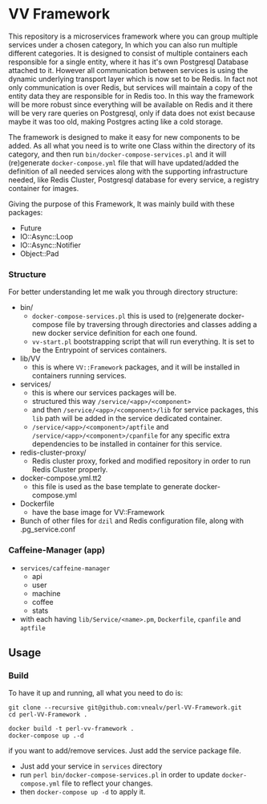 VV Framework
============

This repository is a microservices framework where you can group multiple services under a chosen category, In which you can also run multiple different categories.
It is designed to consist of multiple containers each responsible for a single entity, where it has it's own Postgresql Database attached to it.
However all communication between services is using the dynamic underlying transport layer which is now set to be Redis. In fact not only communication is over Redis, but services will maintain a copy of the entity data they are responsible for in Redis too. In this way the framework will be more robust since everything will be available on Redis and it there will be very rare queries on Postgresql, only if data does not exist because maybe it was too old, making Postgres acting like a cold storage.

The framework is designed to make it easy for new components to be added. As all what you need is to write one Class within the directory of its category, and then run `bin/docker-compose-services.pl` and it will (re)generate `docker-compose.yml` file that will have updated/added the  definition of all needed services along with the supporting infrastructure needed, like Redis Cluster, Postgresql database for every service, a registry container for images.

Giving the purpose of this Framework, It was mainly build with these packages:
- Future
- IO::Async::Loop
- IO::Async::Notifier
- Object::Pad


### Structure

For better understanding let me walk you through directory structure:

- bin/
  - `docker-compose-services.pl` this is used to (re)generate docker-compose file by traversing through directories and classes adding a new docker service definition for each one found.
  - `vv-start.pl` bootstrapping script that will run everything. It is set to be the Entrypoint of services containers.
- lib/VV
  - this is where `VV::Framework` packages, and it will be installed in containers running services.
- services/
  - this is where our services packages will be.
  - structured this way `/service/<app>/<component>`
  - and then `/service/<app>/<component>/lib` for service packages, this `lib` path will be added in the service dedicated container.
  - `/service/<app>/<component>/aptfile` and `/service/<app>/<component>/cpanfile` for any specific extra dependencies to be installed in container for this service.
- redis-cluster-proxy/
  - Redis cluster proxy, forked and modified repository in order to run Redis Cluster properly.
- docker-compose.yml.tt2
  - this file is used as the base template to generate docker-compose.yml
- Dockerfile
  - have the base image for VV::Framework
- Bunch of other files for `dzil` and Redis configuration file, along with .pg_service.conf

### Caffeine-Manager (app)

- `services/caffeine-manager`
  - api
  - user
  - machine
  - coffee
  - stats
- with each having `lib/Service/<name>.pm`, `Dockerfile`, `cpanfile` and `aptfile`

## Usage

### Build

To have it up and running, all what you need to do is:

```
git clone --recursive git@github.com:vnealv/perl-VV-Framework.git
cd perl-VV-Framework .

docker build -t perl-vv-framework .
docker-compose up .-d
```

if you want to add/remove services. Just add the service package file.
- Just add your service in `services` directory
- run `perl bin/docker-compose-services.pl` in order to update `docker-compose.yml` file to reflect your changes.
- then `docker-compose up -d` to apply it.
